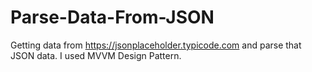 # Parse-Data-From-JSON
Getting data from https://jsonplaceholder.typicode.com and parse that JSON data.
I used MVVM Design Pattern.
